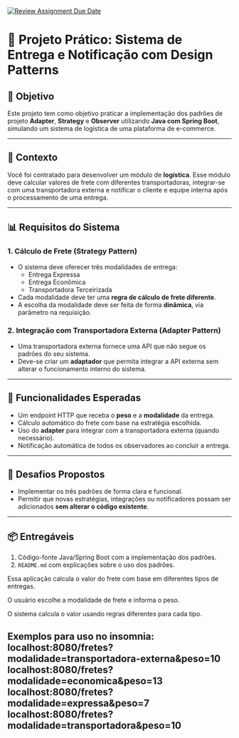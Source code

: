 [![Review Assignment Due Date](https://classroom.github.com/assets/deadline-readme-button-22041afd0340ce965d47ae6ef1cefeee28c7c493a6346c4f15d667ab976d596c.svg)](https://classroom.github.com/a/ZTMgf5TT)
# 📘 Projeto Prático: Sistema de Entrega e Notificação com Design Patterns

## 🌟 Objetivo
Este projeto tem como objetivo praticar a implementação dos padrões de projeto **Adapter**, **Strategy** e **Observer** utilizando **Java com Spring Boot**, simulando um sistema de logística de uma plataforma de e-commerce.

---

## 📖 Contexto
Você foi contratado para desenvolver um módulo de **logística**. Esse módulo deve calcular valores de frete com diferentes transportadoras, integrar-se com uma transportadora externa e notificar o cliente e equipe interna após o processamento de uma entrega.

---

## 📊 Requisitos do Sistema

### 1. Cálculo de Frete (**Strategy Pattern**)
- O sistema deve oferecer três modalidades de entrega:
  - Entrega Expressa
  - Entrega Econômica
  - Transportadora Terceirizada
- Cada modalidade deve ter uma **regra de cálculo de frete diferente**.
- A escolha da modalidade deve ser feita de forma **dinâmica**, via parâmetro na requisição.

### 2. Integração com Transportadora Externa (**Adapter Pattern**)
- Uma transportadora externa fornece uma API que não segue os padrões do seu sistema.
- Deve-se criar um **adaptador** que permita integrar a API externa sem alterar o funcionamento interno do sistema.

---

## 🚀 Funcionalidades Esperadas
- Um endpoint HTTP que receba o **peso** e a **modalidade** da entrega.
- Cálculo automático do frete com base na estratégia escolhida.
- Uso do **adapter** para integrar com a transportadora externa (quando necessário).
- Notificação automática de todos os observadores ao concluir a entrega.

---

## 🧠 Desafios Propostos
- Implementar os três padrões de forma clara e funcional.
- Permitir que novas estratégias, integrações ou notificadores possam ser adicionados **sem alterar o código existente**.

---

## 📦 Entregáveis
1. Código-fonte Java/Spring Boot com a implementação dos padrões.
2. `README.md` com explicações sobre o uso dos padrões.

Essa aplicação calcula o valor do frete com base em diferentes tipos de entregas.

O usuário escolhe a modalidade de frete e informa o peso.

O sistema calcula o valor usando regras diferentes para cada tipo.

Exemplos para uso no insomnia:
localhost:8080/fretes?modalidade=transportadora-externa&peso=10
localhost:8080/fretes?modalidade=economica&peso=13
localhost:8080/fretes?modalidade=expressa&peso=7
localhost:8080/fretes?modalidade=transportadora&peso=10
---


